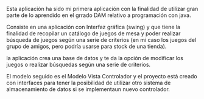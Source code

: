 Esta aplicación ha sido mi primera aplicación con la finalidad de utilizar gran parte de lo aprendido en el grrado DAM relativo a programación con java.

Consiste en una aplicación con Interfaz gráfica (swing) y que tiene la finalidad de recopilar un catálogo de juegos de mesa y poder realizar búsqueda de juegos según una serie de criterios (en mi caso los juegos del grupo de amigos, pero podría usarse para stock de una tienda).

la aplicación crea una base de datos y te da la opción de modificar los juegos o realizar búsquedas según una serie de criterios.

El modelo seguido es el Modelo Vista Controlador y el proyecto está creado con interfaces para tener la posibilidad de utilizar otro sistema de almacenamiento de datos si se implementaun nuevo controlador.

